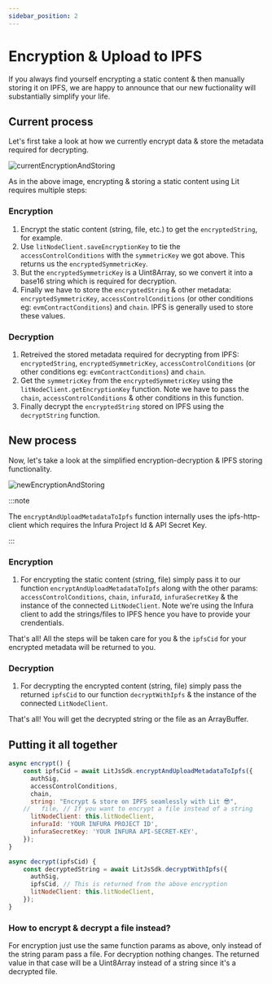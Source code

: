 ```yaml
---
sidebar_position: 2
---
```


# Encryption & Upload to IPFS

If you always find yourself encrypting a static content & then manually storing it on IPFS, we are happy to announce that our new fuctionality will substantially simplify your life.

## Current process

Let's first take a look at how we currently encrypt data & store the metadata required for decrypting.

![currentEncryptionAndStoring](/img/currentEncryptionAndStoring.png)

As in the above image, encrypting & storing a static content using Lit requires multiple steps:

### Encryption

1. Encrypt the static content (string, file, etc.) to get the `encryptedString`, for example.
2. Use `litNodeClient.saveEncryptionKey` to tie the `accessControlConditions` with the `symmetricKey` we got above. This returns us the `encryptedSymmetricKey`.
3. But the `encryptedSymmetricKey` is a Uint8Array, so we convert it into a base16 string which is required for decryption.
4. Finally we have to store the `encryptedString` & other metadata: `encryptedSymmetricKey`, `accessControlConditions` (or other conditions eg: `evmContractConditions`) and `chain`. IPFS is generally used to store these values.

### Decryption

1. Retreived the stored metadata required for decrypting from IPFS: `encryptedString`, `encryptedSymmetricKey`, `accessControlConditions` (or other conditions eg: `evmContractConditions`) and `chain`.
2. Get the `symmetricKey` from the `encryptedSymmetricKey` using the `litNodeClient.getEncryptionKey` function. Note we have to pass the `chain`, `accessControlConditions` & other conditions in this function.
3. Finally decrypt the `encryptedString` stored on IPFS using the `decryptString` function.

## New process

Now, let's take a look at the simplified encryption-decryption & IPFS storing functionality.

![newEncryptionAndStoring](/img/newEncryptionAndStoring.png)

:::note

The `encryptAndUploadMetadataToIpfs` function internally uses the ipfs-http-client which requires the Infura Project Id & API Secret Key.

:::

### Encryption

1. For encrypting the static content (string, file) simply pass it to our function `encryptAndUploadMetadataToIpfs` along with the other params: `accessControlConditions`, `chain`, `infuraId`, `infuraSecretKey` & the instance of the connected `LitNodeClient`. Note we're using the Infura client to add the strings/files to IPFS hence you have to provide your crendentials.

That's all! All the steps will be taken care for you & the `ipfsCid` for your encrypted metadata will be returned to you.

### Decryption

1. For decrypting the encrypted content (string, file) simply pass the returned `ipfsCid` to our function `decryptWithIpfs` & the instance of the connected `LitNodeClient`.

That's all! You will get the decrypted string or the file as an ArrayBuffer.

## Putting it all together

```js
async encrypt() {
    const ipfsCid = await LitJsSdk.encryptAndUploadMetadataToIpfs({
      authSig,
      accessControlConditions,
      chain,
      string: "Encrypt & store on IPFS seamlessly with Lit 😎",
    //   file, // If you want to encrypt a file instead of a string
      litNodeClient: this.litNodeClient,
      infuraId: 'YOUR INFURA PROJECT ID',
      infuraSecretKey: 'YOUR INFURA API-SECRET-KEY',
    });
}

async decrypt(ipfsCid) {
    const decryptedString = await LitJsSdk.decryptWithIpfs({
      authSig,
      ipfsCid, // This is returned from the above encryption
      litNodeClient: this.litNodeClient,
    });
}
```

### How to encrypt & decrypt a file instead?

For encryption just use the same function params as above, only instead of the string param pass a file. For decryption nothing changes. The returned value in that case will be a Uint8Array instead of a string since it's a decrypted file.
